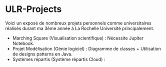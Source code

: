 # ULR-Projects

Voici un exposé de nombreux projets personnels comme universitaires réalisés durant ma 3ème année à La Rochelle Université principalement.

- Marching Square (Visualisation scientifique) : Nécessite Jupiter Notebook.
- Projet Modélisation (Génie logiciel) : Diagramme de classes + Utilisation de designs patterns en Java.
- Systèmes répartis (Système répartis Cloud) : 
